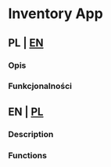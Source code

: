 # Inventory App
## PL | [EN](https://github.com/Lokinado/flutter_inventory_app/blob/main/Markdown#en)
### Opis
### Funkcjonalności
## EN | [PL](https://github.com/Lokinado/flutter_inventory_app/tree/Markdown#pl)
### Description
### Functions
